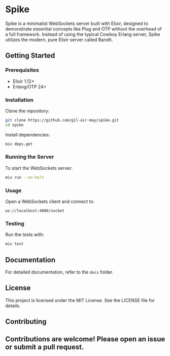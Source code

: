 # Spike

Spike is a minimalist WebSockets server built with Elixir, designed to demonstrate essential concepts like Plug and OTP without the overhead of a full framework. Instead of using the typical Cowboy Erlang server, Spike utilizes the modern, pure Elixir server called Bandit.

## Getting Started

### Prerequisites

- Elixir 1.12+
- Erlang/OTP 24+

### Installation

Clone the repository:

```bash
git clone https://github.com/gil-air-may/spike.git
cd spike
```

Install dependencies:

```bash
mix deps.get
```

### Running the Server

To start the WebSockets server:

```bash
mix run --no-halt
```

### Usage

Open a WebSockets client and connect to:

```
ws://localhost:4000/socket
```

### Testing

Run the tests with:

```bash
mix test
```

## Documentation

For detailed documentation, refer to the `docs` folder.

## License

This project is licensed under the MIT License. See the LICENSE file for details.

## Contributing

Contributions are welcome! Please open an issue or submit a pull request.
---